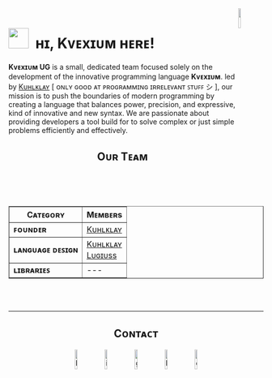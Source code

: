 <!--Banner-->
<!--![Kiran1689 Banner Image](./banner.png) -->

<div>
  <img align="right" width="10%" padding-top="10px" src="./kvevcium.png" z-index="2">
</div>

<!--Header Name-->
<h1 style="border-bottom: 0px !important"><img src="https://emojis.slackmojis.com/emojis/images/1705794630/87797/wave.png?1705794630" width="40" z-index="1"/>&nbsp; ʜɪ, Kᴠᴇxɪᴜᴍ ʜᴇʀᴇ!</h1>

<p><strong>Kᴠᴇxɪᴜᴍ UG</strong> is a small, dedicated team focused solely on the development of the innovative programming language <strong>Kᴠᴇxɪᴜᴍ</strong>. led by <a href="https://github.com/kuhlklay">Kᴜʜʟᴋʟᴀʏ</a> [ ᴏɴʟʏ ɢᴏᴏᴅ ᴀᴛ ᴘʀᴏɢʀᴀᴍᴍɪɴɢ ɪʀʀᴇʟᴇᴠᴀɴᴛ ꜱᴛᴜꜰꜰ シ ], our mission is to push the boundaries of modern programming by creating a language that balances power, precision, and expressive, kind of innovative and new syntax. We are passionate about providing developers a tool build for to solve complex or just simple problems efficiently and effectively.</p>

<h2 align="center">Oᴜʀ Tᴇᴀᴍ</h2>

<table border="1">
    <tr>
        <th>Cᴀᴛᴇɢᴏʀʏ</th>
        <th>Mᴇᴍʙᴇʀs</th>
    </tr>
    <tr>
        <td><strong>ꜰᴏᴜɴᴅᴇʀ</strong></td>
        <td>
          <a href="https://github.com/kuhlklay">Kᴜʜʟᴋʟᴀʏ</a>
        </td>
    </tr>
    <tr>
        <td><strong>ʟᴀɴɢᴜᴀɢᴇ ᴅᴇꜱɪɢɴ</strong></td>
        <td>
          <a href="https://github.com/kuhlklay">Kᴜʜʟᴋʟᴀʏ</a><br />
          <a href="https://github.com/lugiuss">Lᴜɢɪᴜss</a>
        </td>
    </tr>
    <tr>
        <td><strong>ʟɪʙʀᴀʀɪᴇꜱ</strong></td>
        <td>
          ---
        </td>
    </tr>
</table>

<br /><br />

---

<!--Contact Section--> 

<h2 align="center">Cᴏɴᴛᴀᴄᴛ</h2>
<div align="center">
  
<a href="mailto:kvevcium+support@gmail.com" target="_blank" style="text-decoration: none !important;padding-right: 5px;">
<img src="./gmail.png" width=10% height=10% alt="kvevcium+support@gmail.com" style="margin-bottom: 5px;" />
</a>

<a href="https://www.instagram.com/kvevcium" target="_blank" style="text-decoration: none !important;padding-right: 5px;">
<img src="./instagram.png" width=10% height=10% alt="instagram" style="margin-bottom: 5px;" />
</a>

<a href="https://www.github.com/Kvevcium" target="_blank" style="text-decoration: none !important;padding-right: 5px;">
<img src="./github.png" width=10% height=10% alt="github" style="margin-bottom: 5px;" />
</a>

<a href="https://www.linktr.ee/in/kvevcium" target="_blank" style="text-decoration: none !important;padding-right: 5px;">
<img src="./linktree.png" width=10% height=10% alt="linktree" style="margin-bottom: 5px;" />
</a>

<a href="discord.gg/kvevcium" target="_blank" style="text-decoration: none !important;">
<img src="./discord.png" width=10% height=10% alt="discord" style="margin-bottom: 5px;" />
</a>
</div>
